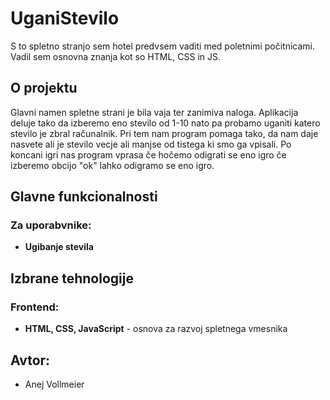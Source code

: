 # UganiStevilo

S to spletno stranjo sem hotel predvsem vaditi med poletnimi počitnicami. Vadil sem osnovna znanja kot so HTML, CSS in JS.

## O projektu

Glavni namen spletne strani je bila vaja ter zanimiva naloga. Aplikacija deluje tako da izberemo eno stevilo od 1-10 nato pa probamo uganiti katero stevilo je zbral računalnik. Pri tem nam program pomaga tako, da nam daje nasvete ali je stevilo vecje ali manjse od tistega ki smo ga vpisali. Po koncani igri nas program vprasa če hočemo odigrati se eno igro če izberemo obcijo "ok" lahko odigramo se eno igro.

## Glavne funkcionalnosti

### Za uporabvnike:

- **Ugibanje stevila**

## Izbrane tehnologije

### Frontend:

- **HTML, CSS, JavaScript** - osnova za razvoj spletnega vmesnika

## Avtor:

- Anej Vollmeier
